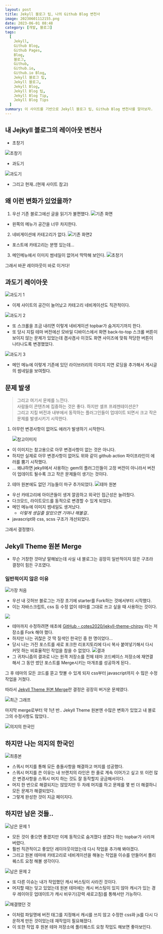```yaml
---
layout: post
title: Jekyll 블로그 팁, 나의 Github Blog 변천사
image: 20230601112155.png
date: 2023-06-01 08:48
category: [개발, 블로그]
tags:
  [
    Jekyll,
    Github Blog,
    Github Pages,
    Blog,
    블로그,
    Github,
    Github.io,
    Github.io Blog,
    Jekyll 블로그 팁,
    Jekyll 블로그,
    Jekyll Blog,
    Jekyll Blog 팁,
    Jekyll Blog Tip,
    Jekyll Blog Tips
  ]
summary: 이 사이트를 기반으로 Jekyll 블로그 팁, Github Blog 변천사를 알아보자.
---
```


## 내 Jejkyll 블로그의 레이아웃 변천사

- 초창기

![초창기](20230601091450.png)

- 과도기

![과도기](20230601091550.png)

- 그리고 현재..(현재 사이트 참고)

## 왜 이런 변화가 있었을까?

1. 우선 기존 블로그에선 글을 읽기가 불편했다.
   ![기존 화면](20230601094729.png)

- 왼쪽의 메뉴가 공간을 너무 차지한다.

2. 네비게이션에 카테고리가 없다.
   ![기존 화면2](20230601095402.png)

- 포스트에 카테고리는 분명 있는데...

3. 메인메뉴에서 이미지 썸네일이 없어서 딱딱해 보인다.
   ![초창기](20230601091450.png)

그래서 바꾼 레이아웃이 바로 이거다!

## 과도기 레이아웃

![과도기 1](20230601100314.png)

- 이제 사이트의 공간이 늘어났고 카테고리 네비게이션도 직관적이다.

![과도기 2](20230601100428.png)

- 또 스크롤을 조금 내리면 이렇게 네비게이션 topbar가 숨겨지기까지 한다.
- 또 당시 지킬 테마 버전에선 모바일 디바이스에서 화면 back-to-top 스크롤 버튼이 보이지 않는 문제가 있었는데 겸사겸사 이것도 화면 사이즈에 맞춰 적당한 버튼이 나타나도록 변경했었다.

![과도기 3](20230601104723.png)

- 메인 메뉴에 이렇게 기존에 있던 라이브러리의 이미지 지연 로딩을 추가해서 게시글의 썸네일을 보여줬다.

## 문제 발생

> 그리고 여기서 문제를 느낀다.  
> 사람들이 콘텐츠에 집중하는 것은 좋다. 하지만 셀프 프레젠테이션은?  
> 그리고 지킬 버전과 내부에서 동작하는 플러그인들이 업데이트 되면서 크고 작은 문제를 발생시키기 시작한다.

1. 아무런 변경사항이 없어도 에러가 발생하기 시작한다.

   ![참고이미지](20230601101203.png)

- 이 이미지는 참고용으로 아무 변경사항이 없는 것은 아니다.
- 하지만 실제로 아무 변경사항이 없어도 위와 같이 github action 파이프라인이 에러를 뿜기 시작했다.
- ... 왜냐하면 jekyll에서 사용하는 gem의 플러그인들이 고정 버전이 아니라서 버전이 업데이트 될수록 크고 작은 문제들이 생기는 것이다.

2. 테마 원본에도 없던 기능들이 마구 추가되었다.
   ![테마 원본](20230601105234.png)

- 우선 카테고리에 아이콘들이 생겨 깔끔하고 외국인 접근성은 늘려줬다.
- 다크모드, 라이트모드를 동적으로 변경할 수 있게 되었다.
- 메인 메뉴에 이미지 썸네일도 생겨났다.
  - _이렇게 생길줄 알았으면 기여나 해볼걸.._
- javascript와 css, scss 구조가 개선되었다.

그래서 결정했다.

## Jekyll Theme 원본 Merge

- 무슨 거창한 것마냥 말해놨는데 사실 내 블로그는 굉장히 일반적이지 않은 구조라 결정이 힘든 구조였다.

### 일반적이지 않은 이유

![가장 처음](20230601101725.png)

- 우선 내 깃허브 블로그는 가장 초기에 starter를 Fork하는 것에서부터 시작했다.
- 이는 자바스크립트, css 등 수정 없이 테마를 그대로 쓰고 싶을 때 사용하는 것이다.

![](20230601101936.png)

- 테마까지 수정하려면 애초에 [GitHub - cotes2020/jekyll-theme-chirpy](https://github.com/cotes2020/jekyll-theme-chirpy) 라는 저장소를 Fork 해야 했다.
- 하지만 나는 귀찮은 것 딱 질색인 한국인 중 한 명이었다...
- 당시 나는 가진 포스트를 새로 포크한 리포지토리에 다시 복사 붙여넣기해서 다시 커밋 하는 비효율적인 작업을 참을 수 없었다.
  ![결과](20230601102613.png)
- 그 귀차니즘의 결과로 나는 원격 저장소를 전체 테마 코드베이스 저장소에 재연결 해서 그 동안 썼던 포스트를 Merge시키는 마개조를 성공하게 된다..

그 후 테마의 모든 코드를 뜯고 맛볼 수 있게 되자 css부터 javascript까지 수 많은 수정작업을 거쳤다.

따라서 [Jekyll Theme 원본 Merge](#jekyll-theme-원본-merge)란 결정은 굉장히 버거운 문제였다.

![최근 그래프](20230601103544.png)

마지막 merge로부터 약 1년 반.. Jekyll Theme 원본엔 수많은 변화가 있었고 내 블로그의 수정사항도 많았다..

![의지의 한국인](20230601112155.png)

## 하지만 나는 의지의 한국인

![최종본](20230601110203.png)

- 스쿼시 머지를 통해 모든 충돌사항을 해결하고 머지를 성공했다.
- 스쿼시 머지를 쓴 이유는 내 브랜치의 라인은 한 줄로 계속 이어가고 싶고 또 이런 많은 변경사항을 스쿼시 머지 하는 것도 잘 동작할지 궁금해서이다.
- 머지 한 번으로 해결되지는 않았지만 두 차례 머지를 하고 문제를 몇 번 더 해결하니 모든 문제가 해결되었다.
- 그렇게 완성한 것이 지금 페이지다.

## 하지만 남은 것들..

![남은 문제 1](20230601110641.png)

- 모든 것이 좋으면 좋겠지만 이제 동적으로 숨겨졌다 생겼다 하는 topbar가 사라져버렸다.
- 훨씬 직관적이고 좋았던 레이아웃이었는데 다시 작업을 추가해 봐야겠다.
- 그리고 원본 테마에 카테고리로 네비게이션을 해놓는 작업을 이슈를 만들어서 풀리퀘스트 요청 해볼 생각이다.

![남은 문제 2](20230601111007.png)

- 또 다른 이슈는 내가 작업했던 캐시 버스팅이 사라진 것이다.
- 머지할 때는 잊고 있었는데 원본 테마에는 캐시 버스팅이 있지 않아 캐시가 있는 경우 레이아웃 업데이트가 캐시 비우기(강력 새로고침)를 통해서만 가능하다.

![헤결했던 것](20230601111427.png)

- 이처럼 파일명에 버전 태그를 지정해서 캐시를 쓰지 않고 수정한 css와 js를 다시 다운하게 만든 것이었는데 재작업이 필요해졌다.
- 이 또한 작업 후 원본 테마 저장소에 풀리퀘스트 요청 작업도 해보면 좋아보인다.
